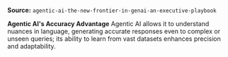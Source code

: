 **Source:** `agentic-ai-the-new-frontier-in-genai-an-executive-playbook`

**Agentic AI's Accuracy Advantage**
Agentic AI allows it to understand nuances in language, generating accurate responses even to complex or unseen queries; its ability to learn from vast datasets enhances precision and adaptability.
